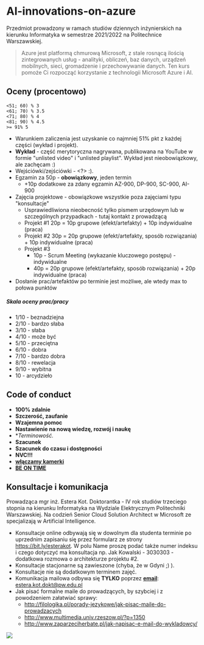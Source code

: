 # AI-innovations-on-azure
Przedmiot prowadzony w ramach studiów dziennych inżynierskich na kierunku Informatyka w semestrze 2021/2022 na Politechnice Warszawskiej.

> Azure jest platformą chmurową Microsoft, z stale rosnącą ilością zintegrowanych usług - analityki, obliczeń, baz danych, urządzeń mobilnych, sieci, gromadzenie i przechowywanie danych. Ten kurs pomoże Ci rozpocząć korzystanie z technologii Microsoft Azure i AI.



## Oceny (procentowo)

```
<51; 60) % 3
<61; 70) % 3.5
<71; 80) % 4
<81; 90) % 4.5
>= 91% 5
```

- Warunkiem zaliczenia jest uzyskanie co najmniej 51% pkt z każdej części (wykład i projekt).
- **Wykład** - część merytoryczna nagrywana, publikowana na YouTube w formie "unlisted video" i "unlisted playlist". Wykład jest nieobowiązkowy, ale zachęcam :)
- Wejściówki/zejściówki - <?> :).
- Egzamin za 50p - **obowiązkowy**, jeden termin
  - +10p dodatkowe za zdany egzamin AZ-900, DP-900, SC-900, AI-900
- Zajęcia projektowe - obowiązkowe wszystkie poza zajęciami typu "konsultacje"
  - Usprawiedliwiona nieobecność tylko pismem urzędowym lub w szczególnych przypadkach - tutaj kontakt z prowadzącą
  - Projekt #1  20p = 10p grupowe (efekt/artefakty) + 10p indywidualne (praca)
  - Projekt #2  30p = 20p grupowe (efekt/artefakty, sposób rozwiązania) + 10p indywidualne (praca)
  - Projekt #3  
    - 10p - Scrum Meeting (wykazanie kluczowego postępu) - indywidualne
    - 40p = 20p grupowe  (efekt/artefakty, sposób rozwiązania) + 20p indywidualne (praca)
- Dosłanie prac/artefaktów po terminie jest możliwe, ale wtedy max to połowa punktów



##### Skala oceny prac/pracy

- 1/10 - beznadziejna
- 2/10 - bardzo słaba
- 3/10 - słaba
- 4/10 - może być
- 5/10 - przeciętna
- 6/10 - dobra
- 7/10 - bardzo dobra
- 8/10 - rewelacja
- 9/10 - wybitna
- 10 - arcydzieło



## Code of conduct

- **100% zdalnie**
- **Szczerość, zaufanie**
- **Wzajemna pomoc**
- **Nastawienie na nową wiedzę, rozwój i naukę**
- **Terminowość.*
- **Szacunek**
- **Szacunek do czasu i dostępności**
- **NVC!!!**
- <u>**włączamy kamerki**</u>
- **<u>BE ON TIME</u>**



## Konsultacje i komunikacja
Prowadząca mgr inż. Estera Kot. Doktorantka - IV rok studiów trzeciego stopnia na kierunku Informatyka na Wydziale Elektrycznym Politechniki Warszawskiej. Na codzień Senior Cloud Solution Architect w Microsoft ze specjalizają w Artificial Intelligence. 

- Konsultacje online odbywają się w dowolnym dla studenta terminie po uprzednim zapisaniu się przez formularz ze strony https://bit.ly/esterakot. W polu Name proszę podać także numer indeksu i czego dotyczyć ma konsultacja np. Jak Kowalski - 3030303 - dodatkowa rozmowa o architekturze projektu #2. 
- Konsultacje stacjonarne są zawieszone (chyba, że w Gdyni ;) ).
- Konsultacje nie są dodatkowym terminem zajęć.
- Komunikacja mailowa odbywa się **TYLKO** poprzez **<u>email</u>**: estera.kot.dokt@pw.edu.pl
- Jak pisać formalne maile do prowadzących, by szybciej i z powodzeniem załatwiać sprawy:
  - http://filologika.pl/porady-jezykowe/jak-pisac-maile-do-prowadzacych
  - http://www.multimedia.univ.rzeszow.pl/?p=1350
  - http://www.zaparzeciherbate.pl/jak-napisac-e-mail-do-wykladowcy/


![](https://raw.githubusercontent.com/ekote/AI-innovations-on-azure/main/assets/Microsoft-and-General-Assembly-launch-partnership-to-close-the-global-AI-skills-gap.jpg)

